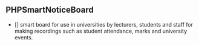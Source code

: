 ## PHPSmartNoticeBoard

+ [] smart board for use in universities by lecturers, students and staff for making recordings such as student attendance, marks and university events.

